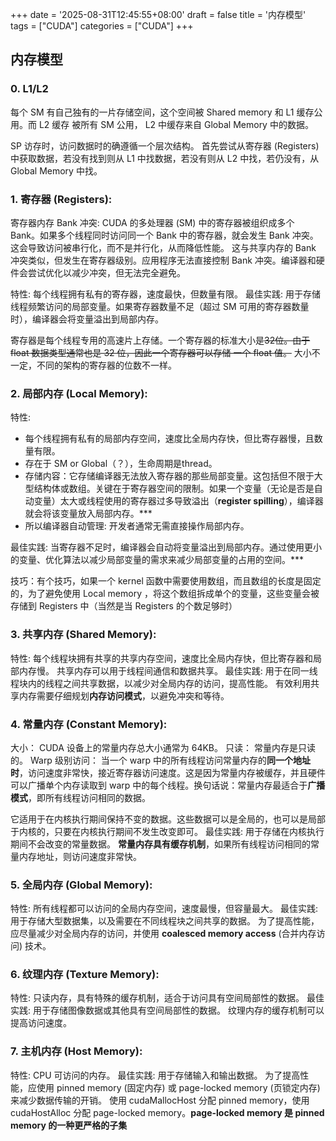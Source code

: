 +++
date = '2025-08-31T12:45:55+08:00'
draft = false
title = '内存模型'
tags = ["CUDA"]
categories = ["CUDA"]
+++



## 内存模型
### 0. L1/L2

每个 SM 有自己独有的一片存储空间，这个空间被 Shared memory 和 L1 缓存公用。而 L2 缓存 被所有 SM 公用， L2 中缓存来自 Global Memory 中的数据。

SP 访存时，访问数据时的确遵循一个层次结构。 首先尝试从寄存器 (Registers) 中获取数据，若没有找到则从 L1 中找数据，若没有则从 L2 中找，若仍没有，从 Global Memory 中找。

### 1. 寄存器 (Registers):

寄存器内存 Bank 冲突: CUDA 的多处理器 (SM) 中的寄存器被组织成多个 Bank。如果多个线程同时访问同一个 Bank 中的寄存器，就会发生 Bank 冲突。这会导致访问被串行化，而不是并行化，从而降低性能。 这与共享内存的 Bank 冲突类似，但发生在寄存器级别。应用程序无法直接控制 Bank 冲突。编译器和硬件会尝试优化以减少冲突，但无法完全避免。

特性: 每个线程拥有私有的寄存器，速度最快，但数量有限。
最佳实践: 用于存储线程频繁访问的局部变量。如果寄存器数量不足（超过 SM 可用的寄存器数量时），编译器会将变量溢出到局部内存。

寄存器是每个线程专用的高速片上存储。一个寄存器的标准大小是~~32位。由于 float 数据类型通常也是 32 位，因此一个寄存器可以存储 一个 float 值。~~ 大小不一定，不同的架构的寄存器的位数不一样。

### 2. 局部内存 (Local Memory):

特性: 

- 每个线程拥有私有的局部内存空间，速度比全局内存快，但比寄存器慢，且数量有限。
- 存在于 SM or Global（？），生命周期是thread。
- 存储内容：它存储编译器无法放入寄存器的那些局部变量。这包括但不限于大型结构体或数组。关键在于寄存器空间的限制。如果一个变量（无论是否是自动变量）太大或线程使用的寄存器过多导致溢出（**register spilling**），编译器就会将该变量放入局部内存。***
- 所以编译器自动管理: 开发者通常无需直接操作局部内存。

最佳实践: 当寄存器不足时，编译器会自动将变量溢出到局部内存。通过使用更小的变量、优化算法以减少局部变量的需求来减少局部变量的占用的空间。***

技巧：有个技巧，如果一个 kernel 函数中需要使用数组，而且数组的长度是固定的，为了避免使用 Local memory ，将这个数组拆成单个的变量，这些变量会被存储到 Registers 中（当然是当 Registers 的个数足够时）

### 3. 共享内存 (Shared Memory):

特性: 每个线程块拥有共享的共享内存空间，速度比全局内存快，但比寄存器和局部内存慢。 共享内存可以用于线程间通信和数据共享。
最佳实践: 用于在同一线程块内的线程之间共享数据，以减少对全局内存的访问，提高性能。 有效利用共享内存需要仔细规划**内存访问模式**，以避免冲突和等待。


### 4. 常量内存 (Constant Memory):

大小： CUDA 设备上的常量内存总大小通常为 64KB。
只读： 常量内存是只读的。
Warp 级别访问： 当一个 warp 中的所有线程访问常量内存的**同一个地址时**，访问速度非常快，接近寄存器访问速度。这是因为常量内存被缓存，并且硬件可以广播单个内存读取到 warp 中的每个线程。换句话说：常量内存最适合于**广播模式**，即所有线程访问相同的数据。

它适用于在内核执行期间保持不变的数据。这些数据可以是全局的，也可以是局部于内核的，只要在内核执行期间不发生改变即可。
最佳实践: 用于存储在内核执行期间不会改变的常量数据。 **常量内存具有缓存机制**，如果所有线程访问相同的常量内存地址，则访问速度非常快。

### 5. 全局内存 (Global Memory):

特性: 所有线程都可以访问的全局内存空间，速度最慢，但容量最大。
最佳实践: 用于存储大型数据集，以及需要在不同线程块之间共享的数据。 为了提高性能，应尽量减少对全局内存的访问，并使用 **coalesced memory access** (合并内存访问) 技术。

### 6. 纹理内存 (Texture Memory):

特性: 只读内存，具有特殊的缓存机制，适合于访问具有空间局部性的数据。
最佳实践: 用于存储图像数据或其他具有空间局部性的数据。 纹理内存的缓存机制可以提高访问速度。

### 7. 主机内存 (Host Memory):

特性: CPU 可访问的内存。
最佳实践: 用于存储输入和输出数据。 为了提高性能，应使用 pinned memory (固定内存) 或 page-locked memory (页锁定内存) 来减少数据传输的开销。 使用 cudaMallocHost 分配 pinned memory，使用 cudaHostAlloc 分配 page-locked memory。**page-locked memory 是 pinned memory 的一种更严格的子集**
